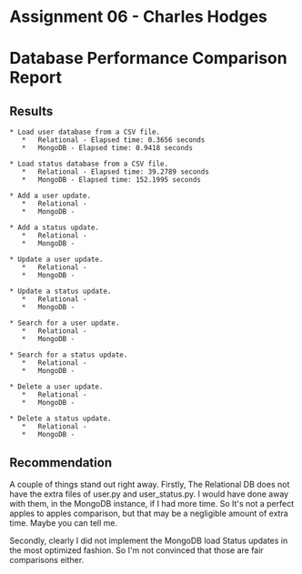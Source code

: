 # Assignment 06 - Charles Hodges
# Database Performance Comparison Report

## Results

    * Load user database from a CSV file.
       *   Relational - Elapsed time: 0.3656 seconds
       *   MongoDB - Elapsed time: 0.9418 seconds

    * Load status database from a CSV file.
       *   Relational - Elapsed time: 39.2789 seconds
       *   MongoDB - Elapsed time: 152.1995 seconds

    * Add a user update.
       *   Relational - 
       *   MongoDB - 

    * Add a status update.
       *   Relational - 
       *   MongoDB - 

    * Update a user update.
       *   Relational - 
       *   MongoDB - 

    * Update a status update.
       *   Relational - 
       *   MongoDB - 

    * Search for a user update.
       *   Relational - 
       *   MongoDB -

    * Search for a status update.
       *   Relational - 
       *   MongoDB - 

    * Delete a user update.
       *   Relational - 
       *   MongoDB -

    * Delete a status update.
       *   Relational - 
       *   MongoDB - 

## Recommendation

A couple of things stand out right away. Firstly, The Relational DB does not
have the extra files of user.py and user_status.py. I would have done away with
them, in the MongoDB instance, if I had more time. So It's not a perfect apples
to apples comparison, but that may be a negligible amount of extra time. Maybe
you can tell me.

Secondly, clearly I did not implement the MongoDB load Status updates in the
most optimized fashion. So I'm not convinced that those are fair comparisons
either.

